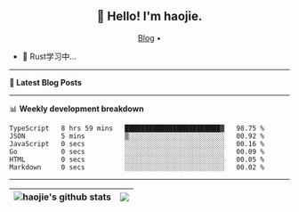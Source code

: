 <h2 align="center">👋 Hello! I'm haojie.</h2>
<p align="center">
  <a href="https://aoyouer.com">Blog</a> •
</p>


- 🔭 Rust学习中...


-------

**📝 Latest Blog Posts**


-------

📊 **Weekly development breakdown**
<!--START_SECTION:waka-->

```text
TypeScript   8 hrs 59 mins   ████████████████████████▓   98.75 %
JSON         5 mins          ▒░░░░░░░░░░░░░░░░░░░░░░░░   00.92 %
JavaScript   0 secs          ░░░░░░░░░░░░░░░░░░░░░░░░░   00.16 %
Go           0 secs          ░░░░░░░░░░░░░░░░░░░░░░░░░   00.09 %
HTML         0 secs          ░░░░░░░░░░░░░░░░░░░░░░░░░   00.05 %
Markdown     0 secs          ░░░░░░░░░░░░░░░░░░░░░░░░░   00.02 %
```

<!--END_SECTION:waka-->

-------



| <img align="center" src="https://github-readme-stats.vercel.app/api?username=haojie06&show_icons=true&theme=graywhite&show_icons=true&count_private=true&include_all_commits=true&hide_border=true" alt="haojie's github stats" /> | <img align="center" src="https://github-readme-stats.vercel.app/api/top-langs/?username=haojie06&layout=compact&theme=graywhite&hide_border=true&hide=css,html" /> |
| ------------- | ------------- |


